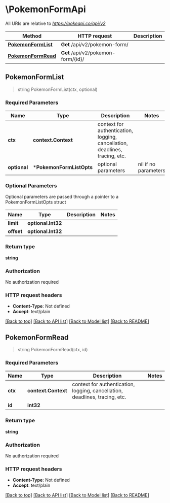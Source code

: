 # \PokemonFormApi

All URIs are relative to *https://pokeapi.co/api/v2*

Method | HTTP request | Description
------------- | ------------- | -------------
[**PokemonFormList**](PokemonFormApi.md#PokemonFormList) | **Get** /api/v2/pokemon-form/ | 
[**PokemonFormRead**](PokemonFormApi.md#PokemonFormRead) | **Get** /api/v2/pokemon-form/{id}/ | 



## PokemonFormList

> string PokemonFormList(ctx, optional)



### Required Parameters


Name | Type | Description  | Notes
------------- | ------------- | ------------- | -------------
**ctx** | **context.Context** | context for authentication, logging, cancellation, deadlines, tracing, etc.
 **optional** | ***PokemonFormListOpts** | optional parameters | nil if no parameters

### Optional Parameters

Optional parameters are passed through a pointer to a PokemonFormListOpts struct


Name | Type | Description  | Notes
------------- | ------------- | ------------- | -------------
 **limit** | **optional.Int32**|  | 
 **offset** | **optional.Int32**|  | 

### Return type

**string**

### Authorization

No authorization required

### HTTP request headers

- **Content-Type**: Not defined
- **Accept**: text/plain

[[Back to top]](#) [[Back to API list]](../README.md#documentation-for-api-endpoints)
[[Back to Model list]](../README.md#documentation-for-models)
[[Back to README]](../README.md)


## PokemonFormRead

> string PokemonFormRead(ctx, id)



### Required Parameters


Name | Type | Description  | Notes
------------- | ------------- | ------------- | -------------
**ctx** | **context.Context** | context for authentication, logging, cancellation, deadlines, tracing, etc.
**id** | **int32**|  | 

### Return type

**string**

### Authorization

No authorization required

### HTTP request headers

- **Content-Type**: Not defined
- **Accept**: text/plain

[[Back to top]](#) [[Back to API list]](../README.md#documentation-for-api-endpoints)
[[Back to Model list]](../README.md#documentation-for-models)
[[Back to README]](../README.md)

